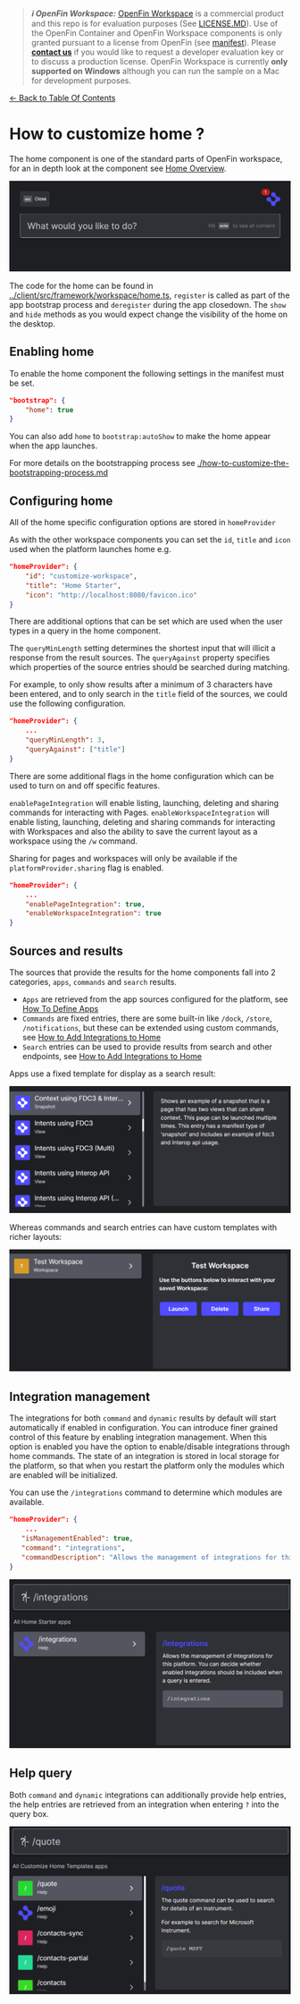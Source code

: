 > **_:information_source: OpenFin Workspace:_** [OpenFin Workspace](https://www.openfin.co/workspace/) is a commercial product and this repo is for evaluation purposes (See [LICENSE.MD](../LICENSE.MD)). Use of the OpenFin Container and OpenFin Workspace components is only granted pursuant to a license from OpenFin (see [manifest](../public/manifest.fin.json)). Please [**contact us**](https://www.openfin.co/workspace/poc/) if you would like to request a developer evaluation key or to discuss a production license.
> OpenFin Workspace is currently **only supported on Windows** although you can run the sample on a Mac for development purposes.

[<- Back to Table Of Contents](../README.md)

# How to customize home ?

The home component is one of the standard parts of OpenFin workspace, for an in depth look at the component see [Home Overview](https://developers.openfin.co/of-docs/docs/cli-providers).

![Home](./assets/home.png)

The code for the home can be found in [../client/src/framework/workspace/home.ts](../client/src/framework/workspace/home.ts), `register` is called as part of the app bootstrap process and `deregister` during the app closedown. The `show` and `hide` methods as you would expect change the visibility of the home on the desktop.

## Enabling home

To enable the home component the following settings in the manifest must be set.

```json
"bootstrap": {
    "home": true
}
```

You can also add `home` to `bootstrap:autoShow` to make the home appear when the app launches.

For more details on the bootstrapping process see [./how-to-customize-the-bootstrapping-process.md](./how-to-customize-the-bootstrapping-process.md)

## Configuring home

All of the home specific configuration options are stored in `homeProvider`

As with the other workspace components you can set the `id`, `title` and `icon` used when the platform launches home e.g.

```json
"homeProvider": {
    "id": "customize-workspace",
    "title": "Home Starter",
    "icon": "http://localhost:8080/favicon.ico"
}
```

There are additional options that can be set which are used when the user types in a query in the home component.

The `queryMinLength` setting determines the shortest input that will illicit a response from the result sources. The `queryAgainst` property specifies which properties of the source entries should be searched during matching.

For example, to only show results after a minimum of 3 characters have been entered, and to only search in the `title` field of the sources, we could use the following configuration.

```json
"homeProvider": {
    ...
    "queryMinLength": 3,
    "queryAgainst": ["title"]
}
```

There are some additional flags in the home configuration which can be used to turn on and off specific features.

`enablePageIntegration` will enable listing, launching, deleting and sharing commands for interacting with Pages.
`enableWorkspaceIntegration` will enable listing, launching, deleting and sharing commands for interacting with Workspaces and also the ability to save the current layout as a workspace using the `/w` command.

Sharing for pages and workspaces will only be available if the `platformProvider.sharing` flag is enabled.

```json
"homeProvider": {
    ...
    "enablePageIntegration": true,
    "enableWorkspaceIntegration": true
}
```

## Sources and results

The sources that provide the results for the home components fall into 2 categories, `apps`, `commands` and `search` results.

- `Apps` are retrieved from the app sources configured for the platform, see [How To Define Apps](./how-to-define-apps.md)
- `Commands` are fixed entries, there are some built-in like `/dock`, `/store`, `/notifications`, but these can be extended using custom commands, see [How to Add Integrations to Home](./how-to-add-integrations-to-home.md)
- `Search` entries can be used to provide results from search and other endpoints, see [How to Add Integrations to Home](./how-to-add-integrations-to-home.md)

Apps use a fixed template for display as a search result:

![Apps Template](./assets/home-apps.png)

Whereas commands and search entries can have custom templates with richer layouts:

![Commands Template](./assets/home-commands.png)

## Integration management

The integrations for both `command` and `dynamic` results by default will start automatically if enabled in configuration. You can introduce finer grained control of this feature by enabling integration management. When this option is enabled you have the option to enable/disable integrations through home commands. The state of an integration is stored in local storage for the platform, so that when you restart the platform only the modules which are enabled will be initialized.

You can use the `/integrations` command to determine which modules are available.

```json
"homeProvider": {
    ...
   "isManagementEnabled": true,
   "command": "integrations",
   "commandDescription": "Allows the management of integrations for this platform. You can decide whether enabled integrations should be included when a query is entered.",
}
```

![Home Integrations](./assets/home-integrations.png)

## Help query

Both `command` and `dynamic` integrations can additionally provide help entries, the help entries are retrieved from an integration when entering `?` into the query box.

![Home Help](./assets/home-help.png)
